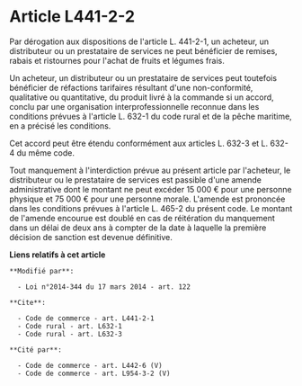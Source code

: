 # Article L441-2-2

Par dérogation aux dispositions de l'article L. 441-2-1, un acheteur, un distributeur ou un prestataire de services ne peut
bénéficier de remises, rabais et ristournes pour l'achat de fruits et légumes frais. 

Un acheteur, un distributeur ou un prestataire de services peut toutefois bénéficier de réfactions tarifaires résultant d'une
non-conformité, qualitative ou quantitative, du produit livré à la commande si un accord, conclu par une organisation
interprofessionnelle reconnue dans les conditions prévues à l'article L. 632-1 du code rural et de la pêche maritime, en a
précisé les conditions. 

Cet accord peut être étendu conformément aux articles L. 632-3 et L. 632-4 du même code. 

Tout manquement à l'interdiction prévue au présent article par l'acheteur, le distributeur ou le prestataire de services est
passible d'une amende administrative dont le montant ne peut excéder 15 000 € pour une personne physique et 75 000 € pour une
personne morale. L'amende est prononcée dans les conditions prévues à l'article L. 465-2 du présent code. Le montant de
l'amende encourue est doublé en cas de réitération du manquement dans un délai de deux ans à compter de la date à laquelle la
première décision de sanction est devenue définitive.

**Liens relatifs à cet article**

	**Modifié par**:

	  - Loi n°2014-344 du 17 mars 2014 - art. 122

	**Cite**:

	  - Code de commerce - art. L441-2-1
	  - Code rural - art. L632-1
	  - Code rural - art. L632-3

	**Cité par**:

	  - Code de commerce - art. L442-6 (V)
	  - Code de commerce - art. L954-3-2 (V)

